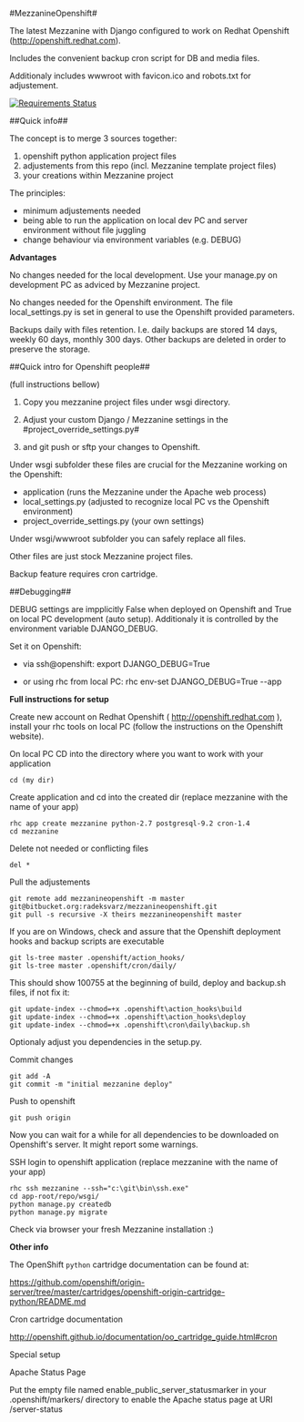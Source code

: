#MezzanineOpenshift#

The latest Mezzanine with Django configured to work on Redhat Openshift (http://openshift.redhat.com).

Includes the convenient backup cron script for DB and media files.

Additionaly includes wwwroot with favicon.ico and robots.txt for adjustement.

[![Requirements Status](https://requires.io/bitbucket/radeksvarz/mezzanineopenshift/requirements.png?branch=master)](https://requires.io/bitbucket/radeksvarz/mezzanineopenshift/requirements/?branch=master)

##Quick info##

The concept is to merge 3 sources together:

  1. openshift python application project files
  2. adjustements from this repo (incl. Mezzanine template project files)
  3. your creations within Mezzanine project

The principles:

 - minimum adjustements needed
 - being able to run the application on local dev PC and server environment without file juggling
 - change behaviour via environment variables (e.g. DEBUG)

__Advantages__

No changes needed for the local development. Use your manage.py on development PC as adviced by Mezzanine project.

No changes needed for the Openshift environment. The file local_settings.py is set in general to use the Openshift provided parameters.

Backups daily with files retention. I.e. daily backups are stored 14 days, weekly 60 days, monthly 300 days. Other backups are deleted in order to preserve the storage.


##Quick intro for Openshift people##
  
(full instructions bellow)
  
  1. Copy you mezzanine project files under wsgi directory.

  2. Adjust your custom Django / Mezzanine settings in the #project_override_settings.py#

  3. and git push or sftp your changes to Openshift.

Under wsgi subfolder these files are crucial for the Mezzanine working on the Openshift:

 - application (runs the Mezzanine under the Apache web process)
 - local_settings.py (adjusted to recognize local PC vs the Openshift environment)
 - project_override_settings.py (your own settings)

Under wsgi/wwwroot subfolder you can safely replace all files.
 
Other files are just stock Mezzanine project files.

Backup feature requires cron cartridge.

##Debugging##

DEBUG settings are impplicitly False when deployed on Openshift and True on local PC development (auto setup).
Additionaly it is controlled by the environment variable DJANGO_DEBUG.

Set it on Openshift:

 - via ssh@openshift:  export DJANGO_DEBUG=True

 - or using rhc from local PC: rhc env-set DJANGO_DEBUG=True --app <appname>

__Full instructions for setup__

Create new account on Redhat Openshift ( http://openshift.redhat.com ), install your rhc tools on local PC (follow the instructions on the Openshift website).

On local PC CD into the directory where you want to work with your application

    cd (my dir)

Create application and cd into the created dir (replace mezzanine with the name of your app)

    rhc app create mezzanine python-2.7 postgresql-9.2 cron-1.4
    cd mezzanine
    
Delete not needed or conflicting files
    
    del * 
    
Pull the adjustements

    git remote add mezzanineopenshift -m master git@bitbucket.org:radeksvarz/mezzanineopenshift.git
    git pull -s recursive -X theirs mezzanineopenshift master
        
        
If you are on Windows, check and assure that the Openshift deployment hooks and backup scripts are executable

    git ls-tree master .openshift/action_hooks/
    git ls-tree master .openshift/cron/daily/

This should show 100755 at the beginning of build, deploy and backup.sh files, if not fix it:
    
    git update-index --chmod=+x .openshift\action_hooks\build
    git update-index --chmod=+x .openshift\action_hooks\deploy
    git update-index --chmod=+x .openshift\cron\daily\backup.sh

Optionaly adjust you dependencies in the setup.py.

Commit changes

    git add -A
    git commit -m "initial mezzanine deploy"
    
Push to openshift 

    git push origin
    
Now you can wait for a while for all dependencies to be downloaded on Openshift's server. It might report some warnings.
    
SSH login to openshift application (replace mezzanine with the name of your app)

    rhc ssh mezzanine --ssh="c:\git\bin\ssh.exe" 
    cd app-root/repo/wsgi/
    python manage.py createdb
    python manage.py migrate
    
Check via browser your fresh Mezzanine installation :)
    
__Other info__

The OpenShift `python` cartridge documentation can be found at:

https://github.com/openshift/origin-server/tree/master/cartridges/openshift-origin-cartridge-python/README.md 

Cron cartridge documentation

http://openshift.github.io/documentation/oo_cartridge_guide.html#cron

Special setup

Apache Status Page

Put the empty file named enable_public_server_statusmarker in your .openshift/markers/ directory to enable the Apache status page at URI /server-status
